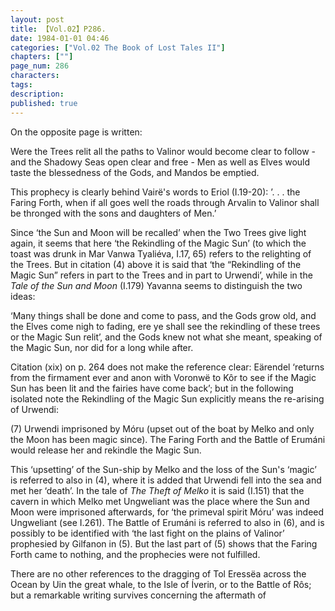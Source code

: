 ```yaml
---
layout: post
title: 【Vol.02】P286.
date: 1984-01-01 04:46
categories: ["Vol.02 The Book of Lost Tales II"]
chapters: [""]
page_num: 286
characters: 
tags: 
description: 
published: true
---
```


<p style="text-indent: 0;">
On the opposite page is written:
</p>

Were the Trees relit all the paths to Valinor would become clear to follow - and the Shadowy Seas open clear and free - Men as well as Elves would taste the blessedness of the Gods, and Mandos be emptied.

This prophecy is clearly behind Vairë's words to Eriol (I.19-20): ’. . . the Faring Forth, when if all goes well the roads through Arvalin to Valinor shall be thronged with the sons and daughters of Men.’

Since ‘the Sun and Moon will be recalled’ when the Two Trees give light again, it seems that here ‘the Rekindling of the Magic Sun’ (to which the toast was drunk in Mar Vanwa Tyaliéva, I.17, 65) refers to the relighting of the Trees. But in citation (4) above it is said that ‘the “Rekindling of the Magic Sun” refers in part to the Trees and in part to Urwendi’, while in the <I>Tale of the Sun and Moon</I> (I.179) Yavanna seems to distinguish the two ideas:

‘Many things shall be done and come to pass, and the Gods grow old, and the Elves come nigh to fading, ere ye shall see the rekindling of these trees or the Magic Sun relit’, and the Gods knew not what she meant, speaking of the Magic Sun, nor did for a long while after.

Citation (xix) on p. 264 does not make the reference clear: Eärendel ‘returns from the firmament ever and anon with Voronwë to Kôr to see if the Magic Sun has been lit and the fairies have come back’; but in the following isolated note the Rekindling of the Magic Sun explicitly means the re-arising of Urwendi:

(7)   Urwendi imprisoned by Móru (upset out of the boat by Melko and only the Moon has been magic since). The Faring Forth and the Battle of Erumáni would release her and rekindle the Magic Sun.

This ‘upsetting’ of the Sun-ship by Melko and the loss of the Sun's ‘magic’ is referred to also in (4), where it is added that Urwendi fell into the sea and met her ‘death’. In the tale of <I>The Theft of Melko</I> it is said (I.151) that the cavern in which Melko met Ungweliant was the place where the Sun and Moon were imprisoned afterwards, for ‘the primeval spirit Móru’ was indeed Ungweliant (see I.261). The Battle of Erumáni is referred to also in (6), and is possibly to be identified with ‘the last fight on the plains of Valinor’ prophesied by Gilfanon in (5). But the last part of (5) shows that the Faring Forth came to nothing, and the prophecies were not fulfilled.

There are no other references to the dragging of Tol Eressëa across the Ocean by Uin the great whale, to the Isle of Íverin, or to the Battle of Rôs; but a remarkable writing survives concerning the aftermath of

